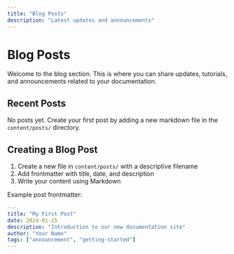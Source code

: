 ```yaml
---
title: "Blog Posts"
description: "Latest updates and announcements"
---
```


# Blog Posts

Welcome to the blog section. This is where you can share updates, tutorials, and announcements related to your documentation.

## Recent Posts

No posts yet. Create your first post by adding a new markdown file in the `content/posts/` directory.

## Creating a Blog Post

1. Create a new file in `content/posts/` with a descriptive filename
2. Add frontmatter with title, date, and description
3. Write your content using Markdown

Example post frontmatter:
```yaml
---
title: "My First Post"
date: 2024-01-15
description: "Introduction to our new documentation site"
author: "Your Name"
tags: ["announcement", "getting-started"]
---
```
